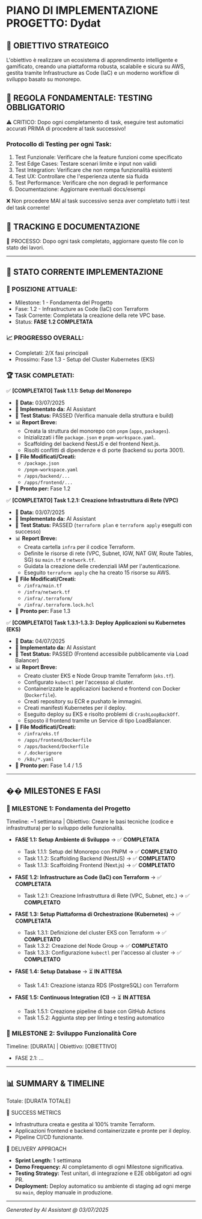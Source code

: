 # PIANO DI IMPLEMENTAZIONE PROGETTO: Dydat

## 🎯 OBIETTIVO STRATEGICO
L'obiettivo è realizzare un ecosistema di apprendimento intelligente e gamificato, creando una piattaforma robusta, scalabile e sicura su AWS, gestita tramite Infrastructure as Code (IaC) e un moderno workflow di sviluppo basato su monorepo.

## 🧪 REGOLA FONDAMENTALE: TESTING OBBLIGATORIO
⚠️ CRITICO: Dopo ogni completamento di task, eseguire test automatici accurati PRIMA di procedere al task successivo!

### Protocollo di Testing per ogni Task:
1. Test Funzionale: Verificare che la feature funzioni come specificato
2. Test Edge Cases: Testare scenari limite e input non validi  
3. Test Integration: Verificare che non rompa funzionalità esistenti
4. Test UX: Controllare che l'esperienza utente sia fluida
5. Test Performance: Verificare che non degradi le performance
6. Documentazione: Aggiornare eventuali docs/esempi

❌ Non procedere MAI al task successivo senza aver completato tutti i test del task corrente!

## 📝 TRACKING E DOCUMENTAZIONE
🔄 PROCESSO: Dopo ogni task completato, aggiornare questo file con lo stato dei lavori.

---

## 🚀 STATO CORRENTE IMPLEMENTAZIONE

### 📍 POSIZIONE ATTUALE:
- Milestone: 1 - Fondamenta del Progetto
- Fase: 1.2 - Infrastructure as Code (IaC) con Terraform
- Task Corrente: Completata la creazione della rete VPC base.
- Status: **FASE 1.2 COMPLETATA**

### 📈 PROGRESSO OVERALL:
- Completati: 2/X fasi principali
- Prossimo: Fase 1.3 - Setup del Cluster Kubernetes (EKS)

### 🏆 TASK COMPLETATI:

✅ **[COMPLETATO] Task 1.1.1: Setup del Monorepo**
- 📅 **Data:** 03/07/2025
- 👤 **Implementato da:** AI Assistant
- 🧪 **Test Status:** PASSED (Verifica manuale della struttura e build)
- 📊 **Report Breve:**
  - Creata la struttura del monorepo con `pnpm` (`apps`, `packages`).
  - Inizializzati i file `package.json` e `pnpm-workspace.yaml`.
  - Scaffolding del backend NestJS e del frontend Next.js.
  - Risolti conflitti di dipendenze e di porte (backend su porta 3001).
- 📂 **File Modificati/Creati:**
  - `/package.json`
  - `/pnpm-workspace.yaml`
  - `/apps/backend/...`
  - `/apps/frontend/...`
- 🎯 **Pronto per:** Fase 1.2

✅ **[COMPLETATO] Task 1.2.1: Creazione Infrastruttura di Rete (VPC)**
- 📅 **Data:** 03/07/2025
- 👤 **Implementato da:** AI Assistant
- 🧪 **Test Status:** PASSED (`terraform plan` e `terraform apply` eseguiti con successo)
- 📊 **Report Breve:**
  - Creata cartella `infra` per il codice Terraform.
  - Definite le risorse di rete (VPC, Subnet, IGW, NAT GW, Route Tables, SG) su `main.tf` e `network.tf`.
  - Guidata la creazione delle credenziali IAM per l'autenticazione.
  - Eseguito `terraform apply` che ha creato 15 risorse su AWS.
- 📂 **File Modificati/Creati:**
  - `/infra/main.tf`
  - `/infra/network.tf`
  - `/infra/.terraform/`
  - `/infra/.terraform.lock.hcl`
- 🎯 **Pronto per:** Fase 1.3

✅ **[COMPLETATO] Task 1.3.1-1.3.3: Deploy Applicazioni su Kubernetes (EKS)**
- 📅 **Data:** 04/07/2025
- 👤 **Implementato da:** AI Assistant
- 🧪 **Test Status:** PASSED (Frontend accessibile pubblicamente via Load Balancer)
- 📊 **Report Breve:**
  - Creato cluster EKS e Node Group tramite Terraform (`eks.tf`).
  - Configurato `kubectl` per l'accesso al cluster.
  - Containerizzate le applicazioni backend e frontend con Docker (`Dockerfile`).
  - Creati repository su ECR e pushato le immagini.
  - Creati manifesti Kubernetes per il deploy.
  - Eseguito deploy su EKS e risolto problemi di `CrashLoopBackOff`.
  - Esposto il frontend tramite un Service di tipo LoadBalancer.
- 📂 **File Modificati/Creati:**
  - `/infra/eks.tf`
  - `/apps/frontend/Dockerfile`
  - `/apps/backend/Dockerfile`
  - `/.dockerignore`
  - `/k8s/*.yaml`
- 🎯 **Pronto per:** Fase 1.4 / 1.5

---

## �� MILESTONES E FASI

### 🔹 MILESTONE 1: Fondamenta del Progetto
Timeline: ~1 settimana | Obiettivo: Creare le basi tecniche (codice e infrastruttura) per lo sviluppo delle funzionalità.

- **FASE 1.1: Setup Ambiente di Sviluppo** → ✅ **COMPLETATA**
  - Task 1.1.1: Setup del Monorepo con PNPM → ✅ **COMPLETATO**
  - Task 1.1.2: Scaffolding Backend (NestJS) → ✅ **COMPLETATO**
  - Task 1.1.3: Scaffolding Frontend (Next.js) → ✅ **COMPLETATO**

- **FASE 1.2: Infrastructure as Code (IaC) con Terraform** → ✅ **COMPLETATA**
  - Task 1.2.1: Creazione Infrastruttura di Rete (VPC, Subnet, etc.) → ✅ **COMPLETATO**

- **FASE 1.3: Setup Piattaforma di Orchestrazione (Kubernetes)** → ✅ **COMPLETATA**
  - Task 1.3.1: Definizione del cluster EKS con Terraform → ✅ **COMPLETATO**
  - Task 1.3.2: Creazione del Node Group → ✅ **COMPLETATO**
  - Task 1.3.3: Configurazione `kubectl` per l'accesso al cluster → ✅ **COMPLETATO**

- **FASE 1.4: Setup Database** → ⏳ **IN ATTESA**
  - Task 1.4.1: Creazione istanza RDS (PostgreSQL) con Terraform

- **FASE 1.5: Continuous Integration (CI)** → ⏳ **IN ATTESA**
  - Task 1.5.1: Creazione pipeline di base con GitHub Actions
  - Task 1.5.2: Aggiunta step per linting e testing automatico

### 🔹 MILESTONE 2: Sviluppo Funzionalità Core
Timeline: [DURATA] | Obiettivo: [OBIETTIVO]

- FASE 2.1: ...

---

## 📊 SUMMARY & TIMELINE

Totale: [DURATA TOTALE]

🎯 SUCCESS METRICS
- Infrastruttura creata e gestita al 100% tramite Terraform.
- Applicazioni frontend e backend containerizzate e pronte per il deploy.
- Pipeline CI/CD funzionante.

🔄 DELIVERY APPROACH
- **Sprint Length:** 1 settimana
- **Demo Frequency:** Al completamento di ogni Milestone significativa.
- **Testing Strategy:** Test unitari, di integrazione e E2E obbligatori ad ogni PR.
- **Deployment:** Deploy automatico su ambiente di staging ad ogni merge su `main`, deploy manuale in produzione.

---

*Generated by AI Assistant @ 03/07/2025* 